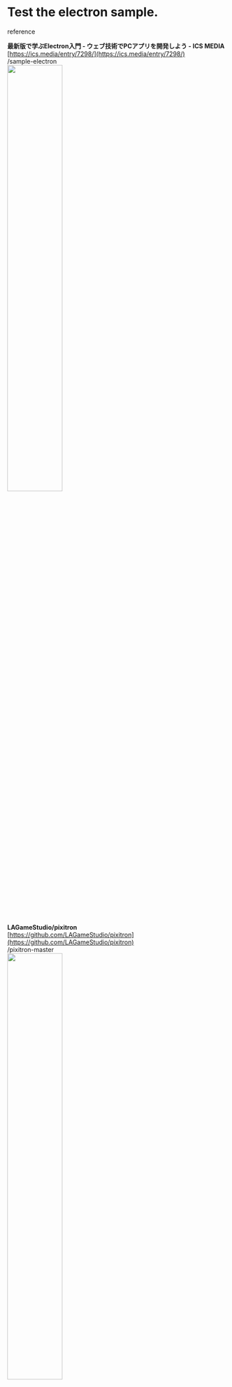 # Test the electron sample.


reference  

**最新版で学ぶElectron入門 - ウェブ技術でPCアプリを開発しよう - ICS MEDIA**  
[https://ics.media/entry/7298/](https://ics.media/entry/7298/)  
/sample-electron  
<img src="https://evofan.github.io/electron_test/sample-electron/pic_1st_test.jpg" width="50%">  

**LAGameStudio/pixitron**  
[https://github.com/LAGameStudio/pixitron](https://github.com/LAGameStudio/pixitron)  
/pixitron-master  
<img src="https://evofan.github.io/electron_test/pixitron-master/pic_pixitron.jpg" width="50%">  

**Mkalo/electron-pixijs-typescript**  
[https://github.com/Mkalo/electron-pixijs-typescript](https://github.com/Mkalo/electron-pixijs-typescript)  
/electron-pixijs-typescript-master  
<img src="https://evofan.github.io/electron_test/electron-pixijs-typescript-master/pic_electron_pixijs_ts.jpg" width="50%">   
